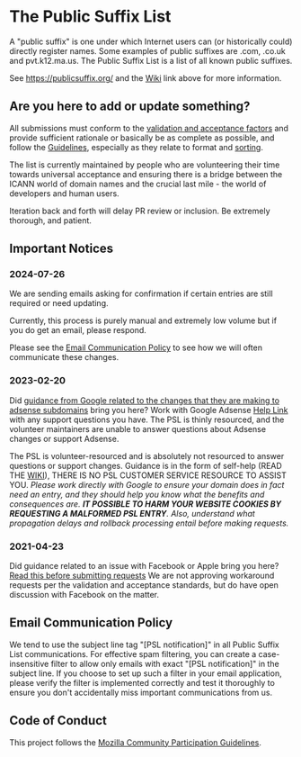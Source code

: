 # The Public Suffix List

A "public suffix" is one under which Internet users can (or historically could)
directly register names. Some examples of public suffixes are .com, .co.uk and
pvt.k12.ma.us. The Public Suffix List is a list of all known public suffixes.

See https://publicsuffix.org/ and the [Wiki](https://github.com/publicsuffix/list/wiki) link above for more information.

## Are you here to add or update something?

All submissions must conform to the [validation and acceptance factors](https://github.com/publicsuffix/list/wiki/Guidelines#validation-and-non-acceptance-factors) and provide sufficient rationale or basically be as complete as possible, and follow the [Guidelines](https://github.com/publicsuffix/list/wiki/Guidelines), especially as they relate to format and [sorting](https://github.com/publicsuffix/list/wiki/Guidelines#sort-your-submission-correctly-important).

The list is currently maintained by people who are volunteering their time towards universal acceptance and ensuring there is a bridge between the ICANN world of domain names and the crucial last mile - the world of developers and human users.

Iteration back and forth will delay PR review or inclusion. Be extremely thorough, and patient.

## Important Notices

### 2024-07-26
We are sending emails asking for confirmation if certain entries are still required or need updating.

Currently, this process is purely manual and extremely low volume but if you do get an email, please respond.

Please see the [Email Communication Policy](#email-communication-policy) to see how we will often communicate these changes.

### 2023-02-20
Did [guidance from Google related to the changes that they are making to adsense subdomains](https://support.google.com/adsense/answer/12170421) bring you here? Work with Google Adsense [Help Link](https://support.google.com/adsense/gethelp) with any support questions you have. The PSL is thinly resourced, and the volunteer maintainers are unable to answer questions about Adsense changes or support Adsense.

The PSL is volunteer-resourced and is absolutely not resourced to answer questions or support changes. Guidance is in the form of self-help (READ THE [WIKI](https://github.com/publicsuffix/list/wiki)), THERE IS NO PSL CUSTOMER SERVICE RESOURCE TO ASSIST YOU. *Please work directly with Google to ensure your domain does in fact need an entry, and they should help you know what the benefits and consequences are. __IT POSSIBLE TO HARM YOUR WEBSITE COOKIES BY REQUESTING A MALFORMED PSL ENTRY__. Also, understand what propagation delays and rollback processing entail before making requests.*

### 2021-04-23
Did guidance related to an issue with Facebook or Apple bring you here? [Read this before submitting requests](https://github.com/publicsuffix/list/issues/1245) We are not approving workaround requests per the validation and acceptance standards, but do have open discussion with Facebook on the matter.

## Email Communication Policy

We tend to use the subject line tag "[PSL notification]" in all Public Suffix List communications. For effective spam filtering, you can create a case-insensitive filter to allow only emails with exact "[PSL notification]" in the subject line. If you choose to set up such a filter in your email application, please verify the filter is implemented correctly and test it thoroughly to ensure you don't accidentally miss important communications from us.

## Code of Conduct

This project follows the [Mozilla Community Participation Guidelines](https://www.mozilla.org/en-US/about/governance/policies/participation/).

